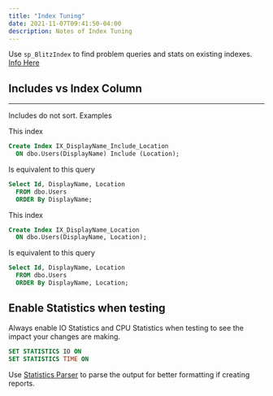 ```yaml
---
title: "Index Tuning"
date: 2021-11-07T09:41:50-04:00
description: Notes of Index Tuning
---
```


Use `sp_BlitzIndex` to find problem queries and stats on existing indexes. [Info Here](docs/sql/blitz-tools/#index-tuning)

## Includes vs Index Column
----
Includes do not sort. Examples

This index 

```sql
Create Index IX_DisplayName_Include_Location
  ON dbo.Users(DisplayName) Include (Location);
```

Is equivalent to this query

```sql
Select Id, DisplayName, Location
  FROM dbo.Users
  ORDER By DisplayName;
```

This index 

```sql
Create Index IX_DisplayName_Location
  ON dbo.Users(DisplayName, Location);
```

Is equivalent to this query

```sql
Select Id, DisplayName, Location
  FROM dbo.Users
  ORDER By DisplayName, Location;
```

## Enable Statistics when testing

Always enable IO Statistics and CPU Statistics when testing to see the impact your changes are making.

```sql
SET STATISTICS IO ON
SET STATISTICS TIME ON 
```

Use [Statistics Parser](http://statisticsparser.com/) to parse the output for better formatting if creating reports.